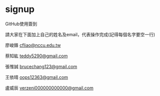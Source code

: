 ﻿# signup
GitHub使用簽到

請大家在下面加上自己的姓名及email，代表操作完成(記得每個名字要空一行)

廖峻鋒 cfliao@nccu.edu.tw

蔡知紘 teddy5290@gmail.com

張惟誠 brucechang123@gmail.com

王依晴 oops12363@gmail.com

盧威辰 verzeni000000000000@gmail.com


